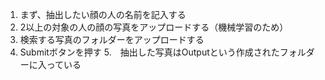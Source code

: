 

1. まず、抽出したい顔の人の名前を記入する
2. 2以上の対象の人の顔の写真をアップロードする（機械学習のため）
3. 検索する写真のフォルダーをアップロードする
4. Submitボタンを押す
5.　抽出した写真はOutputという作成されたフォルダーに入っている
